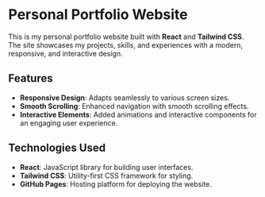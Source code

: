 # Personal Portfolio Website

This is my personal portfolio website built with **React** and **Tailwind CSS**. The site showcases my projects, skills, and experiences with a modern, responsive, and interactive design.

## Features

- **Responsive Design**: Adapts seamlessly to various screen sizes.
- **Smooth Scrolling**: Enhanced navigation with smooth scrolling effects.
- **Interactive Elements**: Added animations and interactive components for an engaging user experience.

## Technologies Used

- **React**: JavaScript library for building user interfaces.
- **Tailwind CSS**: Utility-first CSS framework for styling.
- **GitHub Pages**: Hosting platform for deploying the website.
